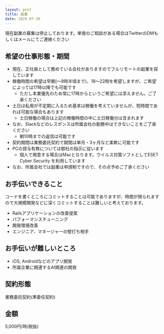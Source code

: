 ```yaml
---
layout: post
title: 副業
date: 2025-07-30
---
```


現在副業の募集は停止しております。単発のご相談がある場合はTwitterのDMもしくはメールにてご連絡ください


## 希望の仕事形態・期間

- 現在、正社員として務めている会社がありますのでフルリモートの副業を探しています
- 稼働時間の希望は早朝(〜9時半頃まで)、18〜22時を希望しますが、ご希望によっては17時以降でも可能です
  - ただし本業優先のため常に17時からというご希望には添えません。ご了承ください
- 土日は私用が不定期に入るため基本は稼働を考えていませんが、短時間であれば可能な場合もあります
  - 土日稼働の場合は上記の稼働時間の中に土日稼働分は含まれます
- なお、Slackなどのレスポンスは所属会社の勤務中はできないことをご了承ください
  - 朝10時までの返信は可能です
- 契約期間は業務委託契約で期間は単月・3ヶ月など柔軟に可能です
- PCの貸与有無については御社の指示に従います
  - 個人で用意する場合はMacとなります。ウイルス対策ソフトとしてESET Cyber Security を利用しています
- なお、所属会社では副業は申請制ですので、その点予めご了承ください

## お手伝いできること

コードを書くところにコミットすることは可能でありますが、時間が限られますので大規模開発などに深くコミットすることは難しいと考えております。  

- Railsアプリケーションの改善提案
- パフォーマンスチューニング
- 開発環境改善
- エンジニア、マネージャーの壁打ち相手

## お手伝いが難しいところ

- iOS, Androidなどのアプリ開発
- 所属企業に関連するAI関連の開発

## 契約形態

業務委託契約(準委任契約)

## 金額

5,000円/時(税抜)
